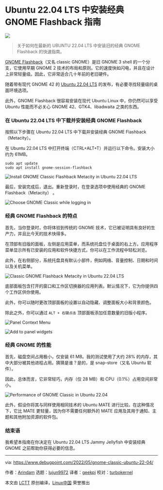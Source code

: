 [#]: subject: "How to Install Classic GNOME Flashback in Ubuntu 22.04 LTS"
[#]: via: "https://www.debugpoint.com/2022/05/gnome-classic-ubuntu-22-04/"
[#]: author: "Arindam https://www.debugpoint.com/author/admin1/"
[#]: collector: "lujun9972"
[#]: translator: "geekpi"
[#]: reviewer: "turbokernel"
[#]: publisher: "wxy"
[#]: url: "https://linux.cn/article-14627-1.html"

Ubuntu 22.04 LTS 中安装经典 GNOME Flashback 指南
======

![](https://img.linux.net.cn/data/attachment/album/202205/23/151318xi8c3qipphg8xz0i.jpg)

> 关于如何在最新的 UBUNTU 22.04 LTS 中安装旧的经典 GNOME Flashback 的快速指南。

[GNOME Flashback][1]（又名 classic GNOME）是旧 GNOME 3 shell 的一个分支，它使用早期 GNOME 2 技术的布局和原则。它的速度快如闪电，并且在设计上非常轻量级。因此，它非常适合几十年前的老旧硬件。

随着带有现代 GNOME 42 的 [Ubuntu 22.04 LTS][2] 的发布，有必要寻找轻量级的桌面环境选项。

此外，GNOME Flashback 很容易安装在现代 Ubuntu Linux 中，你仍然可以享受 Ubuntu 性能而不必关心 GNOME 42、GTK4、libadwaita 之类的东西。

### 在 Ubuntu 22.04 LTS 中下载并安装经典 GNOME Flashback

按照以下步骤在 Ubuntu 22.04 LTS 中下载并安装经典 GNOME Flashback（Metacity）。

在 Ubuntu 22.04 LTS 中打开终端（CTRL+ALT+T）并运行以下命令。安装大小约为 61MB。

```
sudo apt update
sudo apt install gnome-session-flashback
```

![Install GNOME Classic Flashback Metacity in Ubuntu 22.04 LTS][3]

最后，安装完成后，退出。重新登录时，在登录选项中使用经典的 GNOME Flashback（Metacity） 。

![Choose GNOME Classic while logging in][3a]

### 经典 GNOME Flashback 的特点

首先，当你登录时，你将体验到传统的 GNOME 技术，它已被证明具有良好的生产力，并且比今天的技术快得多。

在顶部有旧版的面板，左侧是应用菜单，而系统托盘位于桌面的右上方。应用程序菜单显示所有已安装的应用和软件快捷方式，你可以在工作流程中轻松浏览。

此外，在右侧部分，系统托盘具有默认小部件，例如网络、音量控制、日期和时间以及关机菜单。

![Classic GNOME Flashback Metacity in Ubuntu 22.04 LTS][3b]

底部面板包含打开的窗口和工作区切换器的应用列表。默认情况下，它为你提供四个工作区供你使用。

此外，你可以随时更改顶部面板的设置以自动隐藏、调整面板大小和背景颜色。

除此之外，你可以通过 `ALT + 右键点击` 顶部面板添加任意数量的旧版小程序。

![Panel Context Menu][3c]

![Add to panel widgets][3d]

### 经典 GNOME 的性能

首先，磁盘空间占用极小，仅安装 61 MB。我的测试使用了大约 28% 的内存，其中大部分被其他进程占用。猜猜是谁？是的，是 snap-store（又名 Ubuntu 软件）。

因此，总体而言，它非常轻巧，内存（仅 28 MB）和 CPU（0.1%）占用空间非常小。

![Performance of GNOME Classic in Ubuntu 22.04][3e]

此外，假设你将其与同样使用相同技术的 Ubuntu MATE 进行比较。在这种情况下，它比 MATE 更轻量，因为你不需要任何额外的 MATE 应用及其用于通知、主题和其他附加资源的软件包。

### 结束语

我希望本指南在你决定在 Ubuntu 22.04 LTS Jammy Jellyfish 中安装经典 GNOME 之前帮助你获得必要的信息。

--------------------------------------------------------------------------------

via: https://www.debugpoint.com/2022/05/gnome-classic-ubuntu-22-04/

作者：[Arindam][a]
选题：[lujun9972][b]
译者：[geekpi](https://github.com/geekpi)
校对：[turbokernel](https://github.com/turbokernel)

本文由 [LCTT](https://github.com/LCTT/TranslateProject) 原创编译，[Linux中国](https://linux.cn/) 荣誉推出

[a]: https://www.debugpoint.com/author/admin1/
[b]: https://github.com/lujun9972
[1]: https://wiki.archlinux.org/index.php/GNOME/Flashback
[2]: https://www.debugpoint.com/2022/01/ubuntu-22-04-lts/
[3]: https://www.debugpoint.com/wp-content/uploads/2022/05/Install-GNOME-Classic-Flashback-Metacity-in-Ubuntu-22.04-LTS.jpg
[3a]: https://www.debugpoint.com/wp-content/uploads/2022/05/Choose-GNOME-Classic-while-loggin-in.jpg
[3b]: https://www.debugpoint.com/wp-content/uploads/2022/05/Classic-GNOME-Flashback-Metacity-in-Ubuntu-22.04-LTS.jpg
[3c]: https://www.debugpoint.com/wp-content/uploads/2020/04/Panel-Context-Menu.png
[3d]: https://www.debugpoint.com/wp-content/uploads/2020/04/Add-to-panel-widgets.png
[3e]: https://www.debugpoint.com/wp-content/uploads/2022/05/Performance-of-GNOME-Classic-in-Ubuntu-22.04.jpg
[4]: https://t.me/debugpoint
[5]: https://twitter.com/DebugPoint
[6]: https://www.youtube.com/c/debugpoint?sub_confirmation=1
[7]: https://facebook.com/DebugPoint
